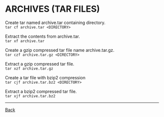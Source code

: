 # ARCHIVES (TAR FILES)
Create tar named archive.tar containing directory.  
`tar cf archive.tar <DIRECTORY>`

Extract the contents from archive.tar.  
`tar xf archive.tar`

Create a gzip compressed tar file name archive.tar.gz.  
`tar czf archive.tar.gz <DIRECTORY>`

Extract a gzip compressed tar file.  
`tar xzf archive.tar.gz`

Create a tar file with bzip2 compression  
`tar cjf archive.tar.bz2 <DIRECTORY>`

Extract a bzip2 compressed tar file.  
`tar xjf archive.tar.bz2`

---

[Back](../contents.md)